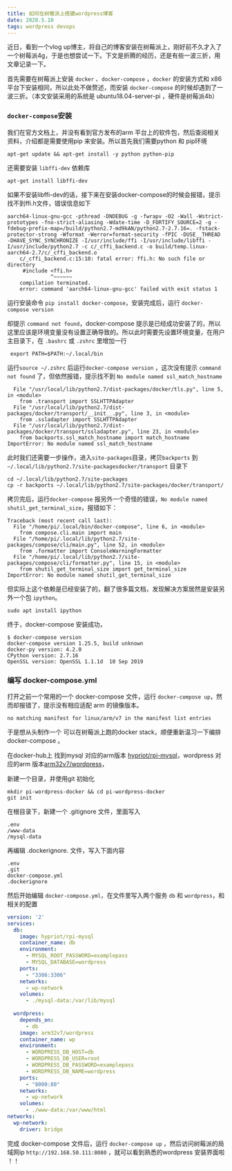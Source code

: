 ```yaml
---
title: 如何在树莓派上搭建wordpress博客
date: 2020.5.10
tags: wordpress devops
---
```

近日，看到一个vlog up博主，将自己的博客安装在树莓派上，刚好前不久才入了一个树莓派4g，于是也想尝试一下。下文是折腾的经历，还是有些一波三折，用文章记录一下。

首先需要在树莓派上安装 `docker` 、`docker-compose` ，`docker` 的安装方式和 x86 平台下安装相同，所以此处不做赘述，而安装 `docker-compose` 的时候却遇到了一波三折。（本文安装采用的系统是 ubuntu18.04-server-pi ，硬件是树莓派4b）

### `docker-compose`安装

我们在官方文档上，并没有看到官方发布的arm 平台上的软件包，然后查阅相关资料，介绍都是需要使用pip 来安装。所以首先我们需要python 和 pip环境 

```
apt-get update && apt-get install -y python python-pip
```

还需要安装 `libffi-dev` 依赖库

```
apt-get install libffi-dev
```

如果不安装libffi-dev的话，接下来在安装docker-compose的时候会报错，提示找不到ffi.h文件，错误信息如下

```shell
aarch64-linux-gnu-gcc -pthread -DNDEBUG -g -fwrapv -O2 -Wall -Wstrict-prototypes -fno-strict-aliasing -Wdate-time -D_FORTIFY_SOURCE=2 -g -fdebug-prefix-map=/build/python2.7-md9kAN/python2.7-2.7.16=. -fstack-protector-strong -Wformat -Werror=format-security -fPIC -DUSE__THREAD -DHAVE_SYNC_SYNCHRONIZE -I/usr/include/ffi -I/usr/include/libffi -I/usr/include/python2.7 -c c/_cffi_backend.c -o build/temp.linux-aarch64-2.7/c/_cffi_backend.o
    c/_cffi_backend.c:15:10: fatal error: ffi.h: No such file or directory
     #include <ffi.h>
              ^~~~~~~
    compilation terminated.
    error: command 'aarch64-linux-gnu-gcc' failed with exit status 1
```

运行安装命令 `pip install docker-compose`，安装完成后，运行 `docker-compose version`

却提示 `command not found`，docker-compose 提示是已经成功安装了的，所以这里应该是环境变量没有设置正确导致的。所以此时需要先设置环境变量，在用户主目录下，在 `.bashrc` 或 `.zshrc` 里增加一行

```
 export PATH=$PATH:~/.local/bin
```

运行`source ~/.zshrc` 后运行`docker-compose version` ，这次没有提示 `command not found` 了，但依然报错，提示找不到 `No module named ssl_match_hostname`

```shell
  File "/usr/local/lib/python2.7/dist-packages/docker/tls.py", line 5, in <module>
    from .transport import SSLHTTPAdapter
  File "/usr/local/lib/python2.7/dist-packages/docker/transport/__init__.py", line 3, in <module>
    from .ssladapter import SSLHTTPAdapter
  File "/usr/local/lib/python2.7/dist-packages/docker/transport/ssladapter.py", line 23, in <module>
    from backports.ssl_match_hostname import match_hostname
ImportError: No module named ssl_match_hostname
```

此时我们还需要一步操作，进入`site-packages`目录，拷贝`backports` 到 `~/.local/lib/python2.7/site-packagesdocker/transport` 目录下

```
cd ~/.local/lib/python2.7/site-packages
cp -r backports ~/.local/lib/python2.7/site-packages/docker/transport/
```

拷贝完后，运行`docker-compose` 报另外一个奇怪的错误，`No module named shutil_get_terminal_size`，报错如下：

```shell
Traceback (most recent call last):
  File "/home/pi/.local/bin/docker-compose", line 6, in <module>
    from compose.cli.main import main
  File "/home/pi/.local/lib/python2.7/site-packages/compose/cli/main.py", line 52, in <module>
    from .formatter import ConsoleWarningFormatter
  File "/home/pi/.local/lib/python2.7/site-packages/compose/cli/formatter.py", line 15, in <module>
    from shutil_get_terminal_size import get_terminal_size
ImportError: No module named shutil_get_terminal_size
```

但实际上这个依赖是已经安装了的，翻了很多篇文档，发现解决方案居然是安装另外一个包 `ipython`。

```
sudo apt install ipython
```

终于，docker-compose 安装成功，

```
$ docker-compose version
docker-compose version 1.25.5, build unknown
docker-py version: 4.2.0
CPython version: 2.7.16
OpenSSL version: OpenSSL 1.1.1d  10 Sep 2019
```

### 编写 docker-compose.yml

打开之前一个常用的一个 docker-compose 文件，运行 `docker-compose up`，然而却报错了，提示没有相应适配 arm 的镜像版本。

`no matching manifest for linux/arm/v7 in the manifest list entries`

于是想从头制作一个 可以在树莓派上跑的docker stack，顺便重新温习一下编排 docker-compose 。

在docker-hub上 找到mysql 对应的arm版本 [hypriot/rpi-mysql](hypriot/rpi-mysql)，wordpress 对应的arm 版本[arm32v7/wordpress](https://hub.docker.com/r/arm32v7/wordpress)，

新建一个目录，并使用git 初始化

```
mkdir pi-wordpress-docker && cd pi-wordpress-docker
git init
```

在根目录下，新建一个 .gitignore 文件，里面写入

```
.env
/www-data
/mysql-data
```

再编辑 .dockerignore. 文件，写入下面内容

```
.env
.git
docker-compose.yml
.dockerignore
```

然后开始编辑 `docker-compose.yml`，在文件里写入两个服务 `db` 和 `wordpress`，和相关的配置

```yaml
version: '2'
services:
  db:
    image: hypriot/rpi-mysql
    container_name: db
    environment:
      - MYSQL_ROOT_PASSWORD=examplepass
      - MYSQL_DATABASE=wordpress
    ports:
      - "3306:3306"
    networks:
      - wp-network
    volumes:
      - ./mysql-data:/var/lib/mysql
      
  wordpress:
    depends_on: 
      - db
    image: arm32v7/wordpress
    container_name: wp
    environment: 
      - WORDPRESS_DB_HOST=db
      - WORDPRESS_DB_USER=root
      - WORDPRESS_DB_PASSWORD=examplepass
      - WORDPRESS_DB_NAME=wordpress
    ports:
      - "8000:80"
    networks:
      - wp-network
    volumes:
      - ./www-data:/var/www/html
networks:
  wp-network:
    driver: bridge
```

完成 docker-compose 文件后，运行 `docker-compose up` ，然后访问树莓派的局域网ip  `http://192.168.50.111:8080`  ，就可以看到熟悉的wordpress 安装界面啦 ！！
